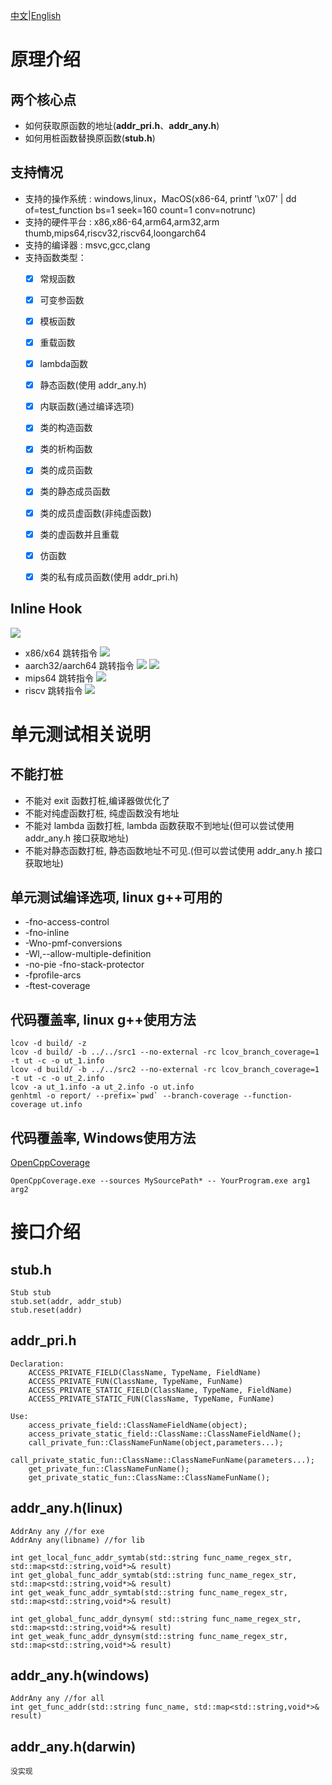 [中文](README_zh.md)|[English](README.md)


# 原理介绍
## 两个核心点
- 如何获取原函数的地址(**addr_pri.h**、**addr_any.h**)
- 如何用桩函数替换原函数(**stub.h**)

## 支持情况
- 支持的操作系统 : windows,linux，MacOS(x86-64, printf '\x07' | dd of=test_function bs=1 seek=160 count=1 conv=notrunc)
- 支持的硬件平台 : x86,x86-64,arm64,arm32,arm thumb,mips64,riscv32,riscv64,loongarch64
- 支持的编译器 : msvc,gcc,clang
- 支持函数类型：
  * [x] 常规函数
  * [x] 可变参函数
  * [x] 模板函数
  * [x] 重载函数
  * [x] lambda函数
  * [x] 静态函数(使用 addr_any.h)
  * [x] 内联函数(通过编译选项)
  * [x] 类的构造函数
  * [x] 类的析构函数
  * [x] 类的成员函数
  * [x] 类的静态成员函数
  * [x] 类的成员虚函数(非纯虚函数)
  * [x] 类的虚函数并且重载
  * [x] 仿函数
  * [x] 类的私有成员函数(使用 addr_pri.h)

  

## Inline Hook

![](pic/inline.png)


- x86/x64 跳转指令
![](pic/intel.png)
- aarch32/aarch64 跳转指令
![](pic/arm32.png)
![](pic/arm64.png)
- mips64 跳转指令
![](pic/mips64.png)
- riscv 跳转指令
![](pic/riscv.png)

# 单元测试相关说明
## 不能打桩
- 不能对 exit 函数打桩,编译器做优化了
- 不能对纯虚函数打桩, 纯虚函数没有地址
- 不能对 lambda 函数打桩, lambda 函数获取不到地址(但可以尝试使用 addr_any.h 接口获取地址)
- 不能对静态函数打桩, 静态函数地址不可见.(但可以尝试使用 addr_any.h 接口获取地址)


## 单元测试编译选项, linux g++可用的
- -fno-access-control
- -fno-inline
- -Wno-pmf-conversions
- -Wl,--allow-multiple-definition
- -no-pie -fno-stack-protector
- -fprofile-arcs
- -ftest-coverage


## 代码覆盖率, linux g++使用方法
```
lcov -d build/ -z
lcov -d build/ -b ../../src1 --no-external -rc lcov_branch_coverage=1 -t ut -c -o ut_1.info
lcov -d build/ -b ../../src2 --no-external -rc lcov_branch_coverage=1 -t ut -c -o ut_2.info
lcov -a ut_1.info -a ut_2.info -o ut.info
genhtml -o report/ --prefix=`pwd` --branch-coverage --function-coverage ut.info
```
## 代码覆盖率, Windows使用方法
 [OpenCppCoverage](https://github.com/OpenCppCoverage/OpenCppCoverage)
```
OpenCppCoverage.exe --sources MySourcePath* -- YourProgram.exe arg1 arg2
```

# 接口介绍

## stub.h
```
Stub stub
stub.set(addr, addr_stub)
stub.reset(addr)
```

## addr_pri.h
```
Declaration:
    ACCESS_PRIVATE_FIELD(ClassName, TypeName, FieldName)
    ACCESS_PRIVATE_FUN(ClassName, TypeName, FunName)
    ACCESS_PRIVATE_STATIC_FIELD(ClassName, TypeName, FieldName)
    ACCESS_PRIVATE_STATIC_FUN(ClassName, TypeName, FunName)

Use:
    access_private_field::ClassNameFieldName(object);
    access_private_static_field::ClassName::ClassNameFieldName();
    call_private_fun::ClassNameFunName(object,parameters...);
    call_private_static_fun::ClassName::ClassNameFunName(parameters...);
    get_private_fun::ClassNameFunName();
    get_private_static_fun::ClassName::ClassNameFunName();
```

## addr_any.h(linux)
```
AddrAny any //for exe
AddrAny any(libname) //for lib

int get_local_func_addr_symtab(std::string func_name_regex_str, std::map<std::string,void*>& result)
int get_global_func_addr_symtab(std::string func_name_regex_str, std::map<std::string,void*>& result)
int get_weak_func_addr_symtab(std::string func_name_regex_str, std::map<std::string,void*>& result)

int get_global_func_addr_dynsym( std::string func_name_regex_str, std::map<std::string,void*>& result)
int get_weak_func_addr_dynsym(std::string func_name_regex_str, std::map<std::string,void*>& result)

```
## addr_any.h(windows)
```
AddrAny any //for all
int get_func_addr(std::string func_name, std::map<std::string,void*>& result)
```
## addr_any.h(darwin)
```
没实现
```


